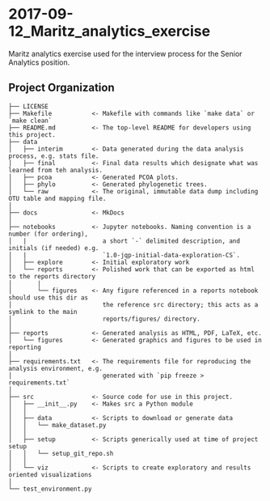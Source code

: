 2017-09-12_Maritz_analytics_exercise
==============================

Maritz analytics exercise used for the interview process for the Senior Analytics position.

Project Organization
------------

    ├── LICENSE
    ├── Makefile           <- Makefile with commands like `make data` or `make clean`
    ├── README.md          <- The top-level README for developers using this project.
    ├── data
    │   ├── interim        <- Data generated during the data analysis process, e.g. stats file.
    │   ├── final          <- Final data results which designate what was learned from teh analysis.
    │   ├── pcoa           <- Generated PCOA plots.
    │   ├── phylo          <- Generated phylogenetic trees.
    │   └── raw            <- The original, immutable data dump including OTU table and mapping file.
    │
    ├── docs               <- MkDocs
    │
    ├── notebooks          <- Jupyter notebooks. Naming convention is a number (for ordering),
    │   |                     a short `-` delimited description, and initials (if needed) e.g.
    │   |                     `1.0-jqp-initial-data-exploration-CS`.
    │   ├── explore        <- Initial exploratory work
    │   └── reports        <- Polished work that can be exported as html to the reports directory
    │       |
    │       └── figures    <- Any figure referenced in a reports notebook should use this dir as
    │                         the reference src directory; this acts as a symlink to the main
    │                         reports/figures/ directory.
    │
    ├── reports            <- Generated analysis as HTML, PDF, LaTeX, etc.
    │   └── figures        <- Generated graphics and figures to be used in reporting
    │
    ├── requirements.txt   <- The requirements file for reproducing the analysis environment, e.g.
    │                         generated with `pip freeze > requirements.txt`
    │
    ├── src                <- Source code for use in this project.
    │   ├── __init__.py    <- Makes src a Python module
    │   │
    │   ├── data           <- Scripts to download or generate data
    │   │   └── make_dataset.py
    │   │
    │   ├── setup          <- Scripts generically used at time of project setup
    │   │   └── setup_git_repo.sh
    │   │
    │   └── viz            <- Scripts to create exploratory and results oriented visualizations
    │
    └── test_environment.py

